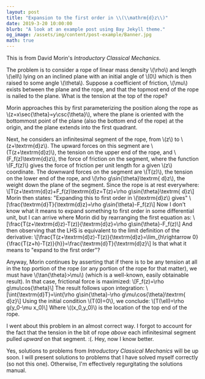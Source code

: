 ```yaml
---
layout: post
title: "Expansion to the first order in \\(\\mathrm{d}z\\)"
date: 2019-3-20 10:00:00
blurb: "A look at an example post using Bay Jekyll theme."
og_image: /assets/img/content/post-example/Banner.jpg
math: true
---
```


This is from David Morin's *Introductory Classical Mechanics*.

The problem is to consider a rope of linear mass density \\(\rho\\) and length \\(\ell\\) lying on an inclined plane with an initial angle of \\(0\\) which is then raised to some angle \\(\theta\\). Suppose a coefficient of friction, \\(\mu\\) exists between the plane and the rope, and that the topmost end of the rope is nailed to the plane. What is the tension at the top of the rope?

Morin approaches this by first parameterizing the position along the rope as \\(z=x\sec{\theta}=y\csc{\theta}\\), where the plane is oriented with the bottommost point of the plane (also the bottom end of the rope) at the origin, and the plane extends into the first quadrant.

Next, he considers an infinitesimal segment of the rope, from \\(z\\) to \\(z+\textrm{d}z\\). The upward forces on this segment are \\(T(z+\textrm{d}z)\\), the tension on the upper end of the rope, and \\(F_f(z)\textrm{d}z\\), the force of friction on the segment, where the function \\(F_f(z)\\) gives the force of friction per unit length for a given \\(z\\) coordinate. The downward forces on the segment are \\(T(z)\\), the tension on the lower end of the rope, and \\(\rho g\sin{\theta}\textrm{ d}z\\), the weight down the plane of the segment. Since the rope is at rest everywhere:
\\[T(z+\textrm{d}z)+F_f(z)\textrm{d}z=T(z)+\rho g\sin{\theta}\textrm{ d}z\\]
Morin then states: "Expanding this to first order in \\(\textrm{d}z\\) gives"
\\[\frac{\textrm{d}T}{\textrm{d}z}=\rho g\sin{\theta}-F_f(z)\\]
Now I don't know what it means to expand something to first order in some differential unit, but I can arrive where Morin did by rearranging the first equation as:
\\[\frac{T(z+\textrm{d}z)-T(z)}{\textrm{d}z}=\rho g\sin{\theta}-F_f(z)\\]
And then observing that the LHS is equivalent to the limit definition of the derivative:
\\[\frac{T(z+\textrm{d}z)-T(z)}{\textrm{d}z}=\lim_{h\rightarrow 0}{\frac{T(z+h)-T(z)}{h}}=\frac{\textrm{d}T}{\textrm{d}z}\\]
Is that what it means to "expand to the first order"?

​Anyway, Morin continues by asserting that if there is to be any tension at all in the top portion of the rope (or any portion of the rope for that matter), we must have \\(\tan{\theta}>\mu\\) (which is a well-known, easily obtainable result). In that case, frictional force is maximized:
\\[F_f(z)=\rho g\mu\cos{\theta}\\]
The result follows upon integration:
\\[\int{\textrm{d}T}=\int{\rho g\sin{\theta}-\rho g\mu\cos{\theta}\textrm{ d}z}\\]
Using the initial condition \\(T(0)=0\\), we conclude:
\\[T(\ell)=\rho g(y_0-\mu x_0)\\]
Where \\((x_0,y_0)\\) is the location of the top end of the rope.

I went about this problem in an almost correct way. I forgot to account for the fact that the tension in the bit of rope *above* each infinitesimal segment pulled *upward* on that segment. :(. Hey, now I know better.

Yes, solutions to problems from *Introductory Classical Mechanics* will be up soon. I will present solutions to problems that I have solved myself correctly (so not this one). Otherwise, I'm effectively regurgitating the solutions manual.
